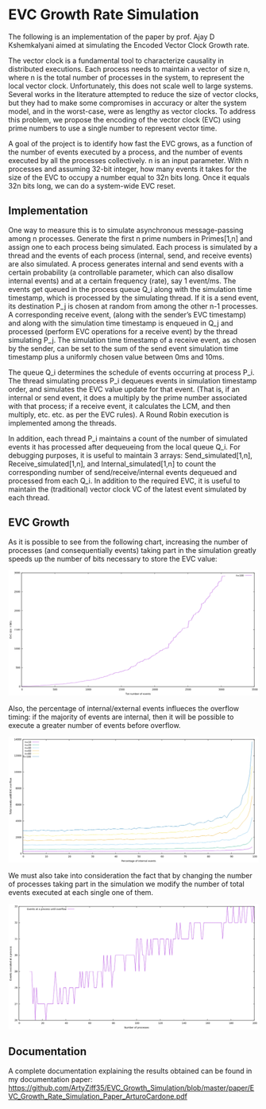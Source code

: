 # EVC Growth Rate Simulation

The following is an implementation of the paper by prof. Ajay D Kshemkalyani aimed at simulating the Encoded Vector Clock Growth rate.

The vector clock is a fundamental tool to characterize causality
in distributed executions. Each process needs to maintain
a vector of size n, where n is the total number of processes in the
system, to represent the local vector clock. Unfortunately, this does
not scale well to large systems. Several works in the literature
attempted to reduce the size of vector clocks, but
they had to make some compromises in accuracy or alter the system
model, and in the worst-case, were as lengthy as vector clocks. To
address this problem, we propose the encoding of the vector clock (EVC)
using prime numbers to use a single number to represent vector
time.

A goal of the project is to identify how fast the EVC grows, as a function of the number of events executed by a process, and the number of events executed by all the processes collectively. n is an input parameter. With n processes and assuming 32-bit integer, how many events it takes for the size of the EVC to occupy a number equal to 32n bits long. Once it equals 32n bits long, we can do a system-wide EVC reset.

## Implementation
One way to measure this is to simulate asynchronous message-passing among n processes. Generate the first n prime numbers in Primes[1,n] and assign one to each process being simulated. Each process is simulated by a thread and the events of each process (internal, send, and receive events) are also simulated. A process generates internal and send events with a certain probability (a controllable parameter, which can also disallow internal events) and at a certain frequency (rate), say 1 event/ms. The events get queued in the process queue Q_i along with the simulation time timestamp, which is processed by the simulating thread. If it is a send event, its destination P_j is chosen at random from among the other n-1 processes. A corresponding receive event, (along with the sender’s EVC timestamp) and along with the simulation time timestamp is enqueued in Q_j and processed (perform EVC operations for a receive event) by the thread simulating P_j. The simulation time timestamp of a receive event, as chosen by the sender, can be set to the sum of the send event simulation time timestamp plus a uniformly chosen value between 0ms and 10ms.

The queue Q_i determines the schedule of events occurring at process P_i. The thread simulating process P_i dequeues events in simulation timestamp order, and simulates the EVC value update for that event. (That is, if an internal or send event, it does a multiply by the prime number associated with that process; if a receive event, it calculates the LCM, and then multiply, etc. etc. as per the EVC rules).
A Round Robin execution is implemented among the threads.

In addition, each thread P_i maintains a count of the number of simulated events it has processed after dequeueing from the local queue Q_i. For debugging purposes, it is useful to maintain 3 arrays: Send_simulated[1,n], Receive_simulated[1,n], and Internal_simulated[1,n] to count the corresponding number of send/receive/internal events dequeued and processed from each Q_i. In addition to the required EVC, it is useful to maintain the (traditional) vector clock VC of the latest event simulated by each thread.

## EVC Growth
As it is possible to see from the following chart, increasing the number of processes (and consequentially events) taking part in the simulation greatly speeds up the number of bits necessary to store the EVC value:

![Bit size increase](/images/bitgrowth_n100.png)

Also, the percentage of internal/external events influeces the overflow timing: if the majority of events are internal, then it will be possible to execute a greater number of events before overflow.

![Percentage of Internal Events](/images/events_with_percentage_internal.png)

We must also take into consideration the fact that by changing the number of processes taking part in the simulation we modify the number of total events executed at each single one of them.

![Events per process](/images/events_with_num_proc.png)

## Documentation
A complete documentation explaining the results obtained can be found in my documentation paper: https://github.com/ArtyZiff35/EVC_Growth_Simulation/blob/master/paper/EVC_Growth_Rate_Simulation_Paper_ArturoCardone.pdf
